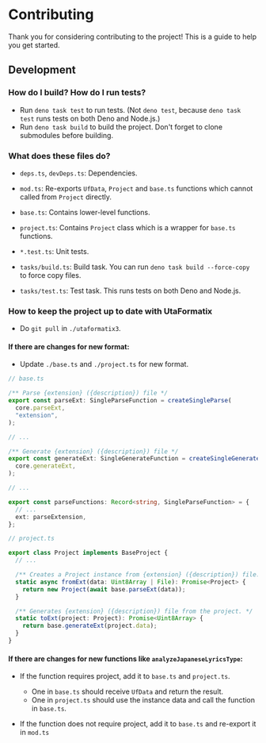 # Contributing

Thank you for considering contributing to the project!
This is a guide to help you get started.

## Development

### How do I build? How do I run tests?

- Run `deno task test` to run tests. (Not `deno test`, because `deno task test` runs tests on both Deno and Node.js.)
- Run `deno task build` to build the project. Don't forget to clone submodules before building.

### What does these files do?

- `deps.ts`, `devDeps.ts`: Dependencies.

- `mod.ts`: Re-exports `UfData`, `Project` and `base.ts` functions which cannot called from `Project` directly.
- `base.ts`: Contains lower-level functions.
- `project.ts`: Contains `Project` class which is a wrapper for `base.ts` functions.

- `*.test.ts`: Unit tests.

- `tasks/build.ts`: Build task. You can run `deno task build --force-copy` to force copy files.
- `tasks/test.ts`: Test task. This runs tests on both Deno and Node.js.

### How to keep the project up to date with UtaFormatix

- Do `git pull` in `./utaformatix3`.

#### If there are changes for new format:

- Update `./base.ts` and `./project.ts` for new format.

```ts
// base.ts

/** Parse {extension} ({description}) file */
export const parseExt: SingleParseFunction = createSingleParse(
  core.parseExt,
  "extension",
);

// ...

/** Generate {extension} ({description}) file */
export const generateExt: SingleGenerateFunction = createSingleGenerate(
  core.generateExt,
);

// ...

export const parseFunctions: Record<string, SingleParseFunction> = {
  // ...
  ext: parseExtension,
};
```

```ts
// project.ts

export class Project implements BaseProject {
  // ...

  /** Creates a Project instance from {extension} ({description}) file. */
  static async fromExt(data: Uint8Array | File): Promise<Project> {
    return new Project(await base.parseExt(data));
  }

  /** Generates {extension} ({description}) file from the project. */
  static toExt(project: Project): Promise<Uint8Array> {
    return base.generateExt(project.data);
  }
}
```

#### If there are changes for new functions like `analyzeJapaneseLyricsType`:

- If the function requires project, add it to `base.ts` and `project.ts`.
  - One in `base.ts` should receive `UfData` and return the result.
  - One in `project.ts` should use the instance data and call the function in `base.ts`.

- If the function does not require project, add it to `base.ts` and re-export it in `mod.ts`
